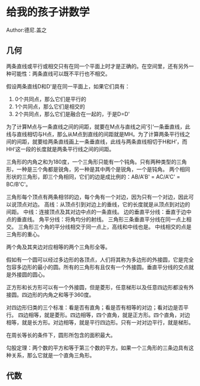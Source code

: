 # 给我的孩子讲数学
Author:德尼.盖之
## 几何
两条直线或平行或相交只有在同一个平面上时才是正确的。在空间里，还有另外一种可能性：两条直线可以既不平行也不相交。

假设两条直线D和D'是在同一平面上，如果它们具有：
1) 0个共同点，那么它们是平行的
2) 1个共同点，那么它们是相交的
3) 2个共同点，那么它们是融合在一起的，于是D=D'


为了计算M点与一条直线之间的间距，就要在M点与直线之间’引‘一条垂直线，此线与直线相切与H点，那么从M点到直线的间距就是MH。为了计算两条平行线之间的间距，就要给两条直线画上一条垂直线，此线与两条直线相切于H和H’，而HH‘这一段的长度就是两条平行线之间的间距。

三角形的内角之和为180度，一个三角形只能有一个钝角。只有两种类型的三角形，一种是三个角都是锐角，另一种是其中两个是锐角，一个是钝角。
两个相同形状的三角形，即三个角相同，它们的边是成比例的：AB/A'B' = AC/A'C' = BC/B'C'。

三角形每个顶点有两条相邻的边，每个角有一个对边，因为只有一个对边，因此可以说顶点对边。
高线：从顶点引到对边上的垂线，它的长度就是从顶点到对边的间距。
中线：连接顶点及其对边中点的一条直线。
边的垂直平分线：垂直于边中点的垂直线。
角平分线：将角均分的射线。
三角形三条垂直平分线在同一点上相交。
三角形三个角的平分线相交于同一点上，高线和中线也是。
中线相交的点是三角形的重心。

两个角及其夹边对应相等的两个三角形全等。

假如有一个圆可以经过多边形的各顶点，人们将其称为多边形的外接圆，它是完全包容多边形的最小的圆。所有的三角形有且仅有一个外接圆。垂直平分线的交点就是外接圆的圆心。

正方形和长方形可以有一个外接圆，但是菱形，任意梯形以及任意四边形都没有外接圆。四边形的内角之和等于360度。

对四边形归类的三个标准：看是否有直角；看是否有相等的对边；看对边是否平行。
四边相等，就是菱形。四边相等，四个直角，就是正方形。四个直角，对边相等，就是长方形。对边相等，就是平行四边形。只有一对对边平行，就是梯形。

在周长等长的条件下，圆形所包含的面积最大。

勾股定理：两个数的平方和等于第三个数的平方。如果一个三角形的三条边具有这种关系，那么它就是一个直角三角形。

## 代数
